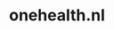 ---
layout: post
title: "onehealth.nl"
internal_url: "/dutchgov/onehealth.nl.html"
subdomains_count: 2
all_subdomains_count: 2
urls_count: 2
ssl_rank: 0
http_rank: 65
url_link: /data/onehealth.nl/urls.txt
all_subdomains_link: /data/onehealth.nl/all_subdomains.txt
subdomains_link: /data/onehealth.nl/subdomains.txt
categories: dutchgov
---